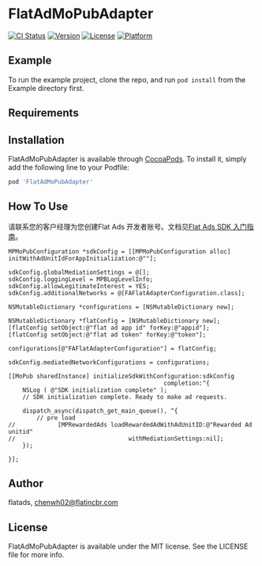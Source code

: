 # FlatAdMoPubAdapter

[![CI Status](https://img.shields.io/travis/flatads/FlatAdMoPubAdapter.svg?style=flat)](https://travis-ci.org/flatads/FlatAdMoPubAdapter)
[![Version](https://img.shields.io/cocoapods/v/FlatAdMoPubAdapter.svg?style=flat)](https://cocoapods.org/pods/FlatAdMoPubAdapter)
[![License](https://img.shields.io/cocoapods/l/FlatAdMoPubAdapter.svg?style=flat)](https://cocoapods.org/pods/FlatAdMoPubAdapter)
[![Platform](https://img.shields.io/cocoapods/p/FlatAdMoPubAdapter.svg?style=flat)](https://cocoapods.org/pods/FlatAdMoPubAdapter)

## Example

To run the example project, clone the repo, and run `pod install` from the Example directory first.

## Requirements

## Installation

FlatAdMoPubAdapter is available through [CocoaPods](https://cocoapods.org). To install
it, simply add the following line to your Podfile:

```ruby
pod 'FlatAdMoPubAdapter'
```

## How To Use

请联系您的客户经理为您创建Flat Ads 开发者账号。文档见[Flat Ads SDK 入门指南](https://github.com/flatads/document "Flat Ads SDK入门指南")。

```objc
MPMoPubConfiguration *sdkConfig = [[MPMoPubConfiguration alloc] initWithAdUnitIdForAppInitialization:@""];

sdkConfig.globalMediationSettings = @[];
sdkConfig.loggingLevel = MPBLogLevelInfo;
sdkConfig.allowLegitimateInterest = YES;
sdkConfig.additionalNetworks = @[FAFlatAdapterConfiguration.class];

NSMutableDictionary *configurations = [NSMutableDictionary new];

NSMutableDictionary *flatConfig = [NSMutableDictionary new];
[flatConfig setObject:@"flat ad app id" forKey:@"appid"];
[flatConfig setObject:@"flat ad token" forKey:@"token"];

configurations[@"FAFlatAdapterConfiguration"] = flatConfig;

sdkConfig.mediatedNetworkConfigurations = configurations;

[[MoPub sharedInstance] initializeSdkWithConfiguration:sdkConfig
                                            completion:^{
    NSLog ( @"SDK initialization complete" );
    // SDK initialization complete. Ready to make ad requests.
    
    dispatch_async(dispatch_get_main_queue(), ^{
        // pre load
//            [MPRewardedAds loadRewardedAdWithAdUnitID:@"Rewarded Ad unitid"
//                                withMediationSettings:nil];
    });
    
}];
```

## Author

flatads, chenwh02@flatincbr.com

## License

FlatAdMoPubAdapter is available under the MIT license. See the LICENSE file for more info.
